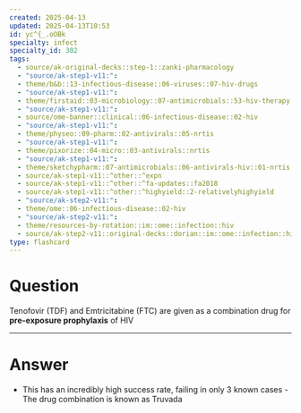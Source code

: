 ```yaml
---
created: 2025-04-13
updated: 2025-04-13T10:53
id: yc^{_.oOBk
specialty: infect
specialty_id: 302
tags:
  - source/ak-original-decks::step-1::zanki-pharmacology
  - "source/ak-step1-v11:": 
  - theme/b&b::13-infectious-disease::06-viruses::07-hiv-drugs
  - "source/ak-step1-v11:": 
  - theme/firstaid::03-microbiology::07-antimicrobials::53-hiv-therapy
  - "source/ak-step1-v11:": 
  - source/ome-banner::clinical::06-infectious-disease::02-hiv
  - "source/ak-step1-v11:": 
  - theme/physeo::09-pharm::02-antivirals::05-nrtis
  - "source/ak-step1-v11:": 
  - theme/pixorize::04-micro::03-antivirals::nrtis
  - "source/ak-step1-v11:": 
  - theme/sketchypharm::07-antimicrobials::06-antivirals-hiv::01-nrtis::zanki-extra
  - source/ak-step1-v11::^other::^expn
  - source/ak-step1-v11::^other::^fa-updates::fa2018
  - source/ak-step1-v11::^other::^highyield::2-relativelyhighyield
  - "source/ak-step2-v11:": 
  - theme/ome::06-infectious-disease::02-hiv
  - "source/ak-step2-v11:": 
  - theme/resources-by-rotation::im::ome::infection::hiv
  - source/ak-step2-v11::original-decks::dorian::im::ome::infection::hiv"
type: flashcard
---
```


# Question
Tenofovir (TDF) and Emtricitabine (FTC) are given as a combination drug for **pre-exposure prophylaxis** of HIV

---

# Answer
- This has an incredibly high success rate, failing in only 3 known cases - The drug combination is known as Truvada